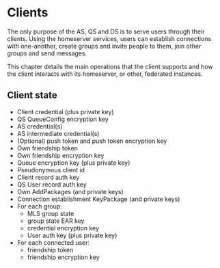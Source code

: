 # Clients

The only purpose of the AS, QS and DS is to serve users through their clients.
Using the homeserver services, users can establish connections with one-another,
create groups and invite people to them, join other groups and send messages.

This chapter details the main operations that the client supports and how the
client interacts with its homeserver, or other, federated instances.

## Client state

* Client credential (plus private key)
* QS QueueConfig encryption key
* AS credential(s)
* AS intermediate credential(s)
* (Optional) push token and push token encryption key
* Own friendship token
* Own friendship encryption key
* Queue encryption key (plus private key)
* Pseudonymous client id
* Client record auth key
* QS User record auth key
* Own AddPackages (and private keys)
* Connection establishment KeyPackage (and private keys)
* For each group:
  * MLS group state
  * group state EAR key
  * credential encryption key
  * User auth key (plus private key)
* For each connected user:
  * friendship token
  * friendship encryption key